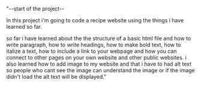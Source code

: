 "--start of the project--

In this project i'm going to code a recipe website using the things i have learned so far. 

so far i have learned about the the structure of a basic html file and how to write paragraph, how to write headings, how to make bold text, how to italize a text, how to include a link to your webpage and how you can connect to other pages on your own website and other public websites. i also learned how to add image to my website and that i have to had alt text so people who cant see the image can understand the image or if the image didn't load the alt text will be displayed."